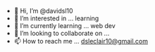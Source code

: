 - 👋 Hi, I’m @davidsl10
- 👀 I’m interested in ... learning
- 🌱 I’m currently learning ... web dev
- 💞️ I’m looking to collaborate on ... 
- 📫 How to reach me ... dsleclair10@gmail.com

<!---
davidsl10/davidsl10 is a ✨ special ✨ repository because its `README.md` (this file) appears on your GitHub profile.
You can click the Preview link to take a look at your changes.
--->
